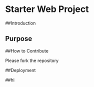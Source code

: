 # Starter Web Project

##Introduction

## Purpose

##How to Contribute

Please fork the repository


##Deployment

##hi